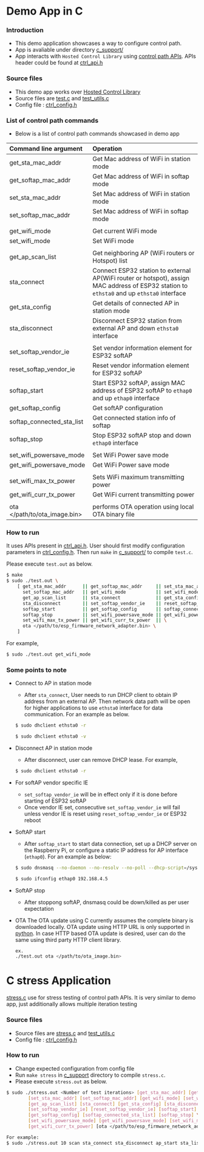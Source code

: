 # Demo App in C

### Introduction
- This demo application showcases a way to configure control path.
- App is avaliable under directory [c_support/](../../host/linux/host_control/c_support)
- App interacts with `Hosted Control Library` using [control path APIs](./ctrl_apis.md). APIs header could be found at [ctrl_api.h](../../host/control_lib/include/ctrl_api.h)

### Source files
- This demo app works over [Hosted Control Library](../../host/control_lib/)
- Source files are [test.c](../../host/linux/host_control/c_support/test.c) and [test_utils.c](../../host/linux/host_control/c_support/test_utils.c)
- Config file : [ctrl_config.h](../../host/linux/host_control/c_support/ctrl_config.h)

### List of control path commands
- Below is a list of control path commands showcased in demo app

| Command line argument | Operation |
|:----|:----|
| get_sta_mac_addr | Get Mac address of WiFi in station mode |
| get_softap_mac_addr | Get Mac address of WiFi in softap mode |
| set_sta_mac_addr | Set Mac address of WiFi in station mode |
| set_softap_mac_addr | Set Mac address of WiFi in softap mode |
|||
| get_wifi_mode | Get current WiFi mode |
| set_wifi_mode | Set WiFi mode |
|||
| get_ap_scan_list | Get neighboring AP (WiFi routers or Hotspot) list |
| sta_connect | Connect ESP32 station to external AP(WiFi router or hotspot), assign MAC address of ESP32 station to `ethsta0` and up `ethsta0` interface |
| get_sta_config | Get details of connected AP in station mode |
| sta_disconnect | Disconnect ESP32 station from external AP and down `ethsta0` interface |
|||
| set_softap_vendor_ie | Set vendor information element for ESP32 softAP |
| reset_softap_vendor_ie | Reset vendor information element for ESP32 softAP |
| softap_start | Start ESP32 softAP, assign MAC address of ESP32 softAP to `ethap0` and up `ethap0` interface |
| get_softap_config | Get softAP configuration |
| softap_connected_sta_list | Get connected station info of softap |
| softap_stop | Stop ESP32 softAP stop and down `ethap0` interface |
|||
| set_wifi_powersave_mode | Set WiFi Power save mode |
| get_wifi_powersave_mode | Get WiFi Power save mode |
|||
| set_wifi_max_tx_power | Sets WiFi maximum transmitting power |
| get_wifi_curr_tx_power | Get WiFi current transmitting power |
|||
| ota </path/to/ota_image.bin> | performs OTA operation using local OTA binary file |


### How to run
It uses APIs present in [ctrl_api.h](../../host/control_lib/include/ctrl_api.h). User should first modify configuration parameters in [ctrl_config.h](../../host/linux/host_control/c_support/ctrl_config.h). Then run `make` in [c_support/](../../host/linux/host_control/c_support) to compile `test.c`.

Please execute `test.out` as below.

```sh
$ make
$ sudo ./test.out \
	[ get_sta_mac_addr      || get_softap_mac_addr     || set_sta_mac_addr          || \
	  set_softap_mac_addr   || get_wifi_mode           || set_wifi_mode             || \
	  get_ap_scan_list      || sta_connect             || get_sta_config            || \
	  sta_disconnect        || set_softap_vendor_ie    || reset_softap_vendor_ie    || \
	  softap_start          || get_softap_config       || softap_connected_sta_list || \
	  softap_stop           || set_wifi_powersave_mode || get_wifi_powersave_mode   || \
	  set_wifi_max_tx_power || get_wifi_curr_tx_power  || \
	  ota </path/to/esp_firmware_network_adapter.bin> \
	]
```
For example,
```sh
$ sudo ./test.out get_wifi_mode
```

### Some points to note
- Connect to AP in station mode
  - After `sta_connect`, User needs to run DHCP client to obtain IP address from an external AP. Then network data path will be open for higher applications to use `ethsta0` interface for data communication. For an example as below.

  ```sh
  $ sudo dhclient ethsta0 -r

  $ sudo dhclient ethsta0 -v
  ```

- Disconnect AP in station mode
  - After disconnect, user can remove DHCP lease. For example,

  ```sh
  $ sudo dhclient ethsta0 -r
  ```

- For softAP vendor specific IE
  - `set_softap_vendor_ie` will be in effect only if it is done before starting of ESP32 softAP
  - Once vendor IE set, consecutive `set_softap_vendor_ie` will fail unless vendor IE is reset using `reset_softap_vendor_ie` or ESP32 reboot
- SoftAP start
  - After `softap_start` to start data connection, set up a DHCP server on the Raspberry Pi, or configure a static IP address for AP interface (`ethap0`). For an example as below:

  ```sh
  $ sudo dnsmasq --no-daemon --no-resolv --no-poll --dhcp-script=/system/bin/dhcp_announce --dhcp-range=192.168.4.1,192.168.4.20,1h

  $ sudo ifconfig ethap0 192.168.4.5
  ```

- SoftAP stop
  - After stoppong softAP, dnsmasq could be down/killed as per user expectation
- OTA
The OTA update using C currently assumes the complete binary is downloaded locally.
OTA update using HTTP URL is only supported in [python](python_demo.md#ota-update). In case HTTP based OTA update is desired, user can do the same using third party HTTP client library.

  ```sh
  ex.
  ./test.out ota </path/to/ota_image.bin>
  ```

# C stress Application

[stress.c](../../host/linux/host_control/c_support/stress.c) use for stress testing of control path APIs. It is very similar to demo app, just additionally allows multiple iteration testing

### Source files
- Source files are [stress.c](../../host/linux/host_control/c_support/stress.c) and [test_utils.c](../../host/linux/host_control/c_support/test_utils.c)
- Config file : [ctrl_config.h](../../host/linux/host_control/c_support/ctrl_config.h)

### How to run
- Change expected configuration from config file
- Run `make stress` in [c_support](../../host/linux/host_control/c_support) directory to compile `stress.c`.
- Please execute `stress.out` as below.

```sh
$ sudo ./stress.out <Number of test iterations> [get_sta_mac_addr] [get_softap_mac_addr] \
		[set_sta_mac_addr] [set_softap_mac_addr] [get_wifi_mode] [set_wifi_mode] \
		[get_ap_scan_list] [sta_connect] [get_sta_config] [sta_disconnect] \
		[set_softap_vendor_ie] [reset_softap_vendor_ie] [softap_start] \
		[get_softap_config] [softap_connected_sta_list] [softap_stop] \
		[set_wifi_powersave_mode] [get_wifi_powersave_mode] [set_wifi_max_tx_power] \
		[get_wifi_curr_tx_power] [ota </path/to/esp_firmware_network_adaptor.bin>]

For example:
$ sudo ./stress.out 10 scan sta_connect sta_disconnect ap_start sta_list ap_stop wifi_tx_power

```
